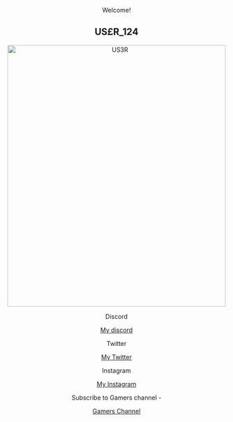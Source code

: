 Welcome!

<!DOCTYPE html>
<html>
<body>

<body style = "text-align:center;">

<h2>US£R_124</h2>
<img src="images" alt="US3R" width="500" height="600">
<p>Discord</p>
<a href="https://discord.gg/B3yJcFY">My discord</a>
<p>Twitter</p>
<a href="https://twitter.com/User12418226185">My Twitter</a>
<p>Instagram</p>
<a href="https://www.instagram.com/user124_yt/">My Instagram</a>
<P>Subscribe to Gamers channel -</p>
<a href="https://www.youtube.com/channel/UC851xC5_v-0AsiCuk_MJlHA">Gamers Channel</a>

</body>
</html>
